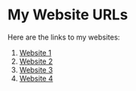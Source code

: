 # My Website URLs  

Here are the links to my websites:  

1. [Website 1](https://www.barbyhans.com)  
2. [Website 2](https://www.jessicaorla.cgsmodel.com/) 
3. [Website 3](https://www.wears.cgsmodel.com)  
4. [Website 4](https://www.Valpulse.com)
